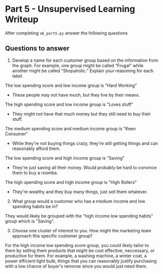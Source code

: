 # Part 5 - Unsupervised Learning Writeup

After completing `a6_part5.py` answer the following questions

## Questions to answer

1. Develop a name for each customer group based on the information from the graph. For example, one group might be called “Frugal” while another might be called “Shopaholic.” Explain your reasoning for each label.

The low spending score and low income group is "Hard Working"
- These people may not have much, but they live by their means.

The high spending score and low income group is "Loves stuff"
- They might not have that much money but they still need to buy their stuff.

The medium spending score and medium income group is "Keen Consumer"
- While they're not buying things crazy, they're still getting things and can reasonably afford them.

The low spending score and high income group is "Saving"
- They're just saving all their money. Would probably be hard to convince them to buy a roomba.

The high spending score and high income group is "High Rollers"
- They're wealthy and they buy many things, just sell them whatever.

2. What group would a customer who has a medium income and low spending habits be in?

They would likely be grouped with the "high income low spending habits" group which is "Saving".

3. Choose one cluster of interest to you. How might the marketing team approach this specific customer group?

For the high income low spending score group, you could likely tailor to them by selling them products that might be cost effective, neccessary, or productive for them. For example, a washing machine, a winter coat, a power efficient light bulb, things that you can reasonably justify purchasing with a low chance of buyer's remorse since you would just need them.